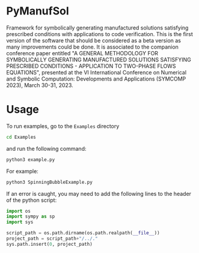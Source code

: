 # PyManufSol
Framework for symbolically generating manufactured solutions satisfying prescribed conditions with applications to code verification.
This is the first version of the software that should be considered as a beta version as many improvements could be done. It is associated to the companion conference paper entitled "A GENERAL METHODOLOGY FOR SYMBOLICALLY GENERATING MANUFACTURED SOLUTIONS SATISFYING PRESCRIBED CONDITIONS - APPLICATION TO TWO-PHASE FLOWS EQUATIONS", presented at the VI International Conference on Numerical and Symbolic Computation: Developments and Applications (SYMCOMP 2023), March 30-31, 2023.  

# Usage
To run examples, go to the `Examples` directory
```bash
cd Examples
```
and run the following command:
```bash
python3 example.py
```
For example:
```bash
python3 SpinningBubbleExample.py
```
If an error is caught, you may need to add the following lines to the header of the python script:
```python
import os
import sympy as sp
import sys

script_path = os.path.dirname(os.path.realpath(__file__))
project_path = script_path+"/../."
sys.path.insert(0, project_path)
```
